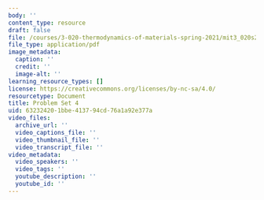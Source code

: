 ```yaml
---
body: ''
content_type: resource
draft: false
file: /courses/3-020-thermodynamics-of-materials-spring-2021/mit3_020s21_pset04.pdf
file_type: application/pdf
image_metadata:
  caption: ''
  credit: ''
  image-alt: ''
learning_resource_types: []
license: https://creativecommons.org/licenses/by-nc-sa/4.0/
resourcetype: Document
title: Problem Set 4
uid: 63232420-1bbe-4137-94cd-76a1a92e377a
video_files:
  archive_url: ''
  video_captions_file: ''
  video_thumbnail_file: ''
  video_transcript_file: ''
video_metadata:
  video_speakers: ''
  video_tags: ''
  youtube_description: ''
  youtube_id: ''
---
```

